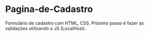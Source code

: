 # Pagina-de-Cadastro
Formulário de cadastro com HTML, CSS.
Próximo passo é fazer as validações utilizando o JS (LocalHost).
